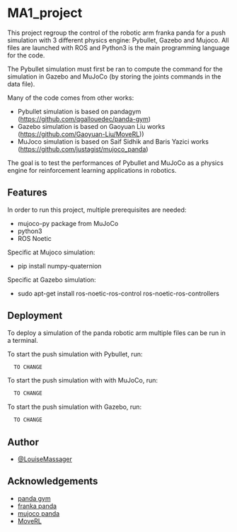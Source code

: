 # MA1_project

This project regroup the control of the robotic arm franka panda for a push simulation with 3 different physics engine: Pybullet, Gazebo and Mujoco.
All files are launched with ROS and Python3 is the main programming language for the code.

The Pybullet simulation must first be ran to compute the command for the simulation in Gazebo and MuJoCo (by storing the joints commands in the data file).

Many of the code comes from other works:
- Pybullet simulation is based on pandagym (https://github.com/qgallouedec/panda-gym)
- Gazebo simulation is based on Gaoyuan Liu works (https://github.com/Gaoyuan-Liu/MoveRL))
- MuJoco simulation is based on Saif Sidhik and Baris Yazici works (https://github.com/justagist/mujoco_panda)

 The goal is to test the performances of Pybullet 
 and MuJoCo as a physics engine for reinforcement learning 
 applications in robotics.
 
 

## Features

In order to run this project, multiple prerequisites are needed:
- mujoco-py package from MuJoCo
- python3
- ROS Noetic

Specific at Mujoco simulation:
- pip install numpy-quaternion

Specific at Gazebo simulation:
- sudo apt-get install ros-noetic-ros-control ros-noetic-ros-controllers


## Deployment

To deploy a simulation of the panda robotic arm multiple files
can be run in a terminal.

To start the push simulation with Pybullet, run:
```bash
  TO CHANGE
```

To start the push simulation with with MuJoCo, run:
```bash
  TO CHANGE
```

To start the push simulation with Gazebo, run:
```bash
  TO CHANGE
```


## Author

- [@LouiseMassager](https://github.com/LouiseMassager)



## Acknowledgements

 - [panda gym](https://github.com/qgallouedec/panda-gym)
 - [franka panda](https://github.com/vikashplus/franka_sim)
 - [mujoco panda](https://github.com/justagist/mujoco_panda)
 - [MoveRL](https://github.com/Gaoyuan-Liu/MoveRL)
